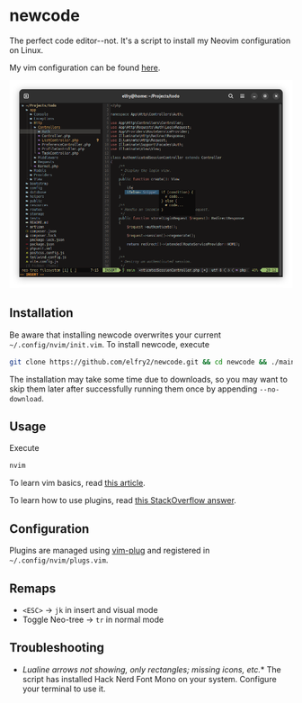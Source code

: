 # newcode
The perfect code editor--not. It's a script to install my Neovim configuration on Linux.

My vim configuration can be found [here](https://github.com/elfry2/code).

![A screenshot of the latest version](screenshots/Screenshot%20from%202023-12-21%2003-11-51.png "A screenshot of the latest version")

## Installation
Be aware that installing newcode overwrites your current ```~/.config/nvim/init.vim```. To install newcode, execute 
```bash
git clone https://github.com/elfry2/newcode.git && cd newcode && ./main
```
The installation may take some time due to downloads, so you may want to skip them later after successfully running them once by appending ```--no-download```.

## Usage
Execute
```bash
nvim
```

To learn vim basics, read [this article](https://www.linuxfoundation.org/blog/blog/classic-sysadmin-vim-101-a-beginners-guide-to-vim).

To learn how to use plugins, read [this StackOverflow answer](https://stackoverflow.com/a/55846872).

## Configuration
Plugins are managed using [vim-plug](https://github.com/junegunn/vim-plug) and registered in ```~/.config/nvim/plugs.vim```.

## Remaps 
- ```<ESC>``` -> ```jk``` in insert and visual mode
- Toggle Neo-tree -> ```tr``` in normal mode

## Troubleshooting
- *Lualine arrows not showing, only rectangles; missing icons, etc.** The script has installed Hack Nerd Font Mono on your system. Configure your terminal to use it.
